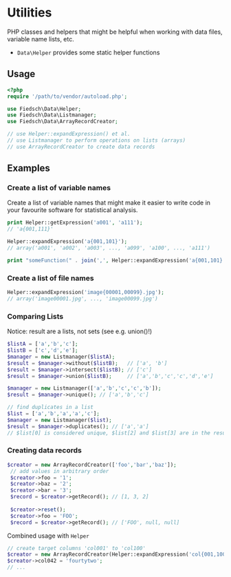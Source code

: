 # Utilities 

PHP classes and helpers that might be helpful when working with data files, variable name lists, etc. 
 
 * `Data\Helper` provides some static helper functions

 
## Usage

```php
<?php
require '/path/to/vendor/autoload.php';

use Fiedsch\Data\Helper;
use Fiedsch\Data\Listmanager;
use Fiedsch\Data\ArrayRecordCreator;

// use Helper::expandExpression() et al.
// use Listmanager to perform operations on lists (arrays) 
// use ArrayRecordCreator to create data records
```


## Examples


### Create a list of variable names  

Create a list of variable names that might make it easier to write code in your favourite software for 
statistical analysis.
 
```php
print Helper::getExpression('a001', 'a111'); 
// 'a{001,111}' 

Helper::expandExpression('a{001,101}'); 
// array('a001', 'a002', 'a003', ..., 'a099', 'a100', ..., 'a111')

print "someFunction(" . join(',', Helper::expandExpression('a{001,101}')) . ");"; 
```


### Create a list of file names

```php
Helper::expandExpression('image{00001,00099}.jpg');
// array('image00001.jpg', ..., 'image00099.jpg') 
```
### Comparing Lists

Notice: result are a lists, not sets (see e.g. union()!)

```php
$listA = ['a','b','c'];
$listB = ['c','d','e'];
$manager = new Listmanager($listA);
$result = $manager->without($listB);   // ['a', 'b']
$result = $manager->intersect($listB); // ['c']
$result = $manager->union($listB);     // ['a','b','c','c','d','e']

$manager = new Listmanager(['a','b','c','c','b']);
$result = $manager->unique(); // ['a','b','c']

// find duplicates in a list
$list = ['a','b','a','a','c'];
$manager = new Listmanager($list);
$result = $manager->duplicates(); // ['a','a'] 
// $list[0] is considered unique, $list[2] and $list[3] are in the result
```

### Creating data records

```php
$creator = new ArrayRecordCreator(['foo','bar','baz']);
 // add values in arbitrary order
 $creator->foo = '1';
 $creator->baz = '2';
 $creator->bar = '3';
 $record = $creator->getRecord(); // [1, 3, 2]
 
 $creator->reset();
 $creator->foo = 'FOO';
 $record = $creator->getRecord(); // ['FOO', null, null]
 ```
 
 Combined usage with `Helper`
 ```php
 // create target columns 'col001' to 'col100'
 $creator = new ArrayRecordCreator(Helper::expandExpression('col{001,100}'));
 $creator->col042 = 'fourtytwo';
 // ...
 ```
 
 